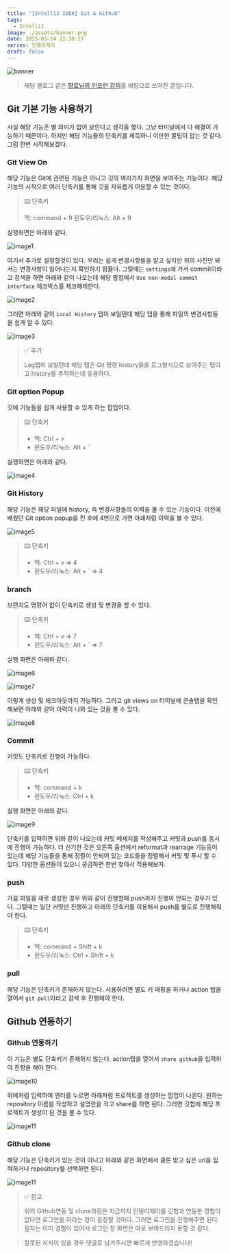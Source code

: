 ```yaml
---
title: "[IntelliJ IDEA] Git & Github"
tags:
  - IntelliJ
image: ./assets/banner.png
date: 2025-03-24 21:30:27
series: 인텔리제이
draft: false
---
```


![banner](./assets/banner.png)

> 해당 블로그 글은 [향로님의 인프런 강의](https://inf.run/NwFz)를 바탕으로 쓰여진 글입니다.

## Git 기본 기능 사용하기

사실 해당 기능은 별 의미가 없어 보인다고 생각을 했다. 그냥 터미널에서 다 해결이 가능하기 때문이다. 하지만 해당 기능들의 단축키를 체득하니 이만한 꿀팁이 없는 것 같다. 그럼 한번 시작해보겠다.

### Git View On

해당 기능은 Git에 관련된 기능은 아니고 깃의 여러가지 화면을 보여주는 기능이다. 해당 기능의 시작으로 여러 단축키를 통해 깃을 자유롭게 이용할 수 있는 것이다.

> ⌨️ 단축키
>
> 맥: command + 9
> 윈도우/리눅스: Alt + 9

실행화면은 아래와 같다.

![image1](./assets/01.png)

여기서 추가로 설정할것이 있다. 우리는 쉽게 변경사항들을 알고 싶지만 위의 사진만 봐서는 변경사항이 일어나는지 확인하기 힘들다. 그럴때는 `settings`에 가서 commit이라고 검색을 하면 아래와 같이 나오는데 해당 팝업에서 `Use non-modal commit interface` 체크박스를 체크해제한다.

![image2](./assets/02.png)

그러면 아래와 같이 `Local History` 탭이 보일텐데 해당 탭을 통해 파일의 변경사항들을 쉽게 알 수 있다.

![image3](./assets/03.png)

> ✅ 추가
>
> Log탭이 보일텐데 해당 탭은 Git 명령 history들을 로그형식으로 보여주는 탭이고 history를 추적하는데 유용하다.

### Git option Popup

깃에 기능들을 쉽게 사용할 수 있게 하는 팝업이다.

> ⌨️ 단축키
>
> - 맥: Ctrl + v
> - 윈도우/리눅스: Alt + `

실행화면은 아래와 같다.

![image4](./assets/04.png)

### Git History

해당 기능은 해당 파일에 history, 즉 변경사항들의 이력을 볼 수 있는 기능이다. 이전에 배웠던 Git option popup을 킨 후에 4번으로 가면 아래처럼 이력을 볼 수 있다.

![image5](./assets/05.png)

> ⌨️ 단축키
>
> - 맥: Ctrl + v => 4
> - 윈도우/리눅스: Alt + ` => 4

### branch

브랜치도 명령어 없이 단축키로 생성 및 변경을 할 수 있다.

> ⌨️ 단축키
>
> - 맥: Ctrl + v => 7
> - 윈도우/리눅스: Alt + ` => 7

실행 화면은 아래와 같다.

![image6](./assets/06.png)

![image7](./assets/07.png)

이렇게 생성 및 체크아웃까지 가능하다. 그러고 git views on 터미널에 콘솔탭을 확인해보면 아래와 같이 이력이 나와 있는 것을 볼 수 있다.

![image8](./assets/08.png)

### Commit

커밋도 단축키로 진행이 가능하다.

> ⌨️ 단축키
>
> - 맥: command + k
> - 윈도우/리눅스: Ctrl + k

실행 화면은 아래와 같다.

![image9](./assets/09.png)

단축키를 입력하면 위와 같이 나오는데 커밋 메세지를 작성해주고 커밋과 push를 동시에 진행이 가능하다. 더 신기한 것은 오른쪽 옵션에서 reformat과 rearrage 기능등이 있는데 해당 기능들을 통해 정렬이 안되어 있는 코드들을 정렬해서 커밋 및 푸시 할 수 있다. 다양한 옵션들이 있으니 궁금하면 한번 찾아서 적용해보자.

### push

가끔 파일을 새로 생성한 경우 위와 같이 진행할때 push까지 진행이 안되는 경우가 있다. 그럴때는 일단 커밋만 진행하고 아래의 단축키를 이용해서 push를 별도로 진행해줘야 한다.

> ⌨️ 단축키
>
> - 맥: command + Shift + k
> - 윈도우/리눅스: Ctrl + Shift + k

### pull

해당 기능은 단축키가 존재하지 않는다. 사용하려면 별도 키 매핑을 하거나 action 탭을 열어서 `git pull`이라고 검색 후 진행해야 한다.

## Github 연동하기

### Github 연동하기

이 기능은 별도 단축키가 존재하지 않는다. action탭을 열어서 `share github`을 입력하여 진향을 해야 한다.

![image10](./assets/10.png)

위에처럼 입력하여 엔터를 누르면 아래처럼 프로젝트를 생성하는 팝업이 나온다. 원하는 repository 이름을 작성하고 설명란을 적고 share를 하면 된다. 그러면 깃헙에 해당 프로젝트가 생성이 된 것을 볼 수 있다.

![image11](./assets/11.png)

### Github clone

해당 기능은 단축키가 있는 것이 아니고 아래와 같은 화면에서 클론 받고 싶은 url을 입력하거나 repository를 선택하면 된다.

![image11](./assets/12.png)

> ✅ 참고
>
> 위의 Github연동 및 clone과정은 지금까지 인텔리제이를 깃헙과 연동한 경험이 없다면 로그인을 하라는 창이 등장할 것이다. 그러면 로그인을 진행해주면 된다. 필자는 이미 경험이 있어서 로그인 창 화면은 따로 보여드리지 못할 것 같다.

> 잘못된 지식이 있을 경우 댓글로 남겨주시면 빠르게 반영하겠습니다!
